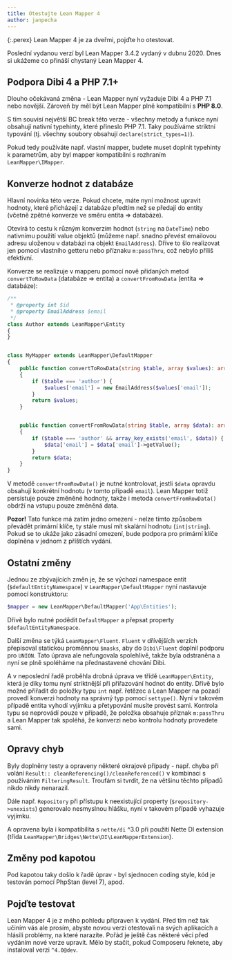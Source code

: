 ```yaml
---
title: Otestujte Lean Mapper 4
author: janpecha
---
```


{:.perex}
Lean Mapper 4 je za dveřmi, pojďte ho otestovat.

Poslední vydanou verzí byl Lean Mapper 3.4.2 vydaný v dubnu 2020. Dnes si ukážeme co přináší chystaný Lean Mapper 4.


## Podpora Dibi 4 a PHP 7.1+

Dlouho očekávaná změna - Lean Mapper nyní vyžaduje Dibi 4 a PHP 7.1 nebo novější. Zároveň by měl být Lean Mapper plně kompatibilní s **PHP 8.0**.

S tím souvisí největší BC break této verze - všechny metody a funkce nyní obsahují nativní typehinty, které přineslo PHP 7.1. Taky používáme striktní typování (tj. všechny soubory obsahují `declare(strict_types=1)`).

Pokud tedy používáte např. vlastní mapper, budete muset doplnit typehinty k parametrům, aby byl mapper kompatibilní s rozhraním `LeanMapper\IMapper`.


## Konverze hodnot z databáze

Hlavní novinka této verze. Pokud chcete, máte nyní možnost upravit hodnoty, které přicházejí z databáze předtím než se předají do entity (včetně zpětné konverze ve směru entita => databáze).

Otevírá to cestu k různým konverzím hodnot (`string` na `DateTime`) nebo nativnímu použití value objektů (můžeme např. snadno převést emailovou adresu uloženou v databázi na objekt `EmailAddress`). Dříve to šlo realizovat jen pomocí vlastního getteru nebo příznaku `m:passThru`, což nebylo příliš efektivní.

Konverze se realizuje v mapperu pomocí nově přidaných metod `convertToRowData` (databáze => entita) a `convertFromRowData` (entita => databáze):

```php
/**
 * @property int $id
 * @property EmailAddress $email
 */
class Author extends LeanMapper\Entity
{
}


class MyMapper extends LeanMapper\DefaultMapper
{
    public function convertToRowData(string $table, array $values): array
    {
        if ($table === 'author') {
            $values['email'] = new EmailAddress($values['email']);
        }
        return $values;
    }


    public function convertFromRowData(string $table, array $data): array
    {
        if ($table === 'author' && array_key_exists('email', $data)) {
            $data['email'] = $data['email']->getValue();
        }
        return $data;
    }
}
```

V metodě `convertFromRowData()` je nutné kontrolovat, jestli `$data` opravdu obsahují konkrétní hodnotu (v tomto případě `email`). Lean Mapper totiž persistuje pouze změněné hodnoty, takže i metoda `convertFromRowData()` obdrží na vstupu pouze změněná data.

**Pozor!** Tato funkce má zatím jedno omezení - nelze tímto způsobem převádět primární klíče, ty stále musí mít skalární hodnotu (`int|string`). Pokud se to ukáže jako zásadní omezení, bude podpora pro primární klíče doplněna v jednom z příštích vydání.


## Ostatní změny

Jednou ze zbývajících změn je, že se výchozí namespace entit (`$defaultEntityNamespace`) v `LeanMapper\DefaultMapper` nyní nastavuje pomocí konstruktoru:

```php
$mapper = new LeanMapper\DefaultMapper('App\Entities');
```

Dřívě bylo nutné podědit `DefaultMapper` a přepsat property `$defaultEntityNamespace`.

Další změna se týká `LeanMapper\Fluent`. `Fluent` v dřívějších verzích přepisoval statickou proměnnou `$masks`, aby do `Dibi\Fluent` doplnil podporu pro `UNION`. Tato úprava ale nefungovala spolehlivě, takže byla odstraněna a nyní se plně spoléháme na přednastavené chování Dibi.

A v neposlední řadě proběhla drobná úprava ve třídě `LeanMapper\Entity`, která je díky tomu nyní striktnější při přiřazování hodnot do entity. Dřívě bylo možné přiřadit do položky typu `int` např. řetězec a Lean Mapper na pozadí provedl konverzi hodnoty na správný typ pomocí `settype()`. Nyní v takovém případě entita vyhodí vyjímku a přetypování musíte provést sami. Kontrola typu se neprovádí pouze v případě, že položka obsahuje příznak `m:passThru` a Lean Mapper tak spoléhá, že konverzi nebo kontrolu hodnoty provedete sami.


## Opravy chyb

Byly doplněny testy a opraveny některé okrajové případy - např. chyba při volání `Result:: cleanReferencing()/cleanReferenced()` v kombinaci s používáním `FilteringResult`. Troufám si tvrdit, že na většinu těchto případů nikdo nikdy nenarazil.

Dále např. `Repository` při přístupu k neexistující property (`$repository->unexists`) generovalo nesmyslnou hlášku, nyní v takovém případě vyhazuje vyjímku.

A opravena byla i kompatibilita s `nette/di` ^3.0 při použití Nette DI extension (třída `LeanMapper\Bridges\Nette\DI\LeanMapperExtension`).


## Změny pod kapotou

Pod kapotou taky došlo k řadě úprav - byl sjednocen coding style, kód je testován pomocí PhpStan (level 7), apod.


## Pojďte testovat

Lean Mapper 4 je z mého pohledu připraven k vydání. Před tím než tak učiním vás ale prosím, abyste novou verzi otestovali na svých aplikacích a hlásili problémy, na které narazíte. Pořád je ještě čas některé věci před vydáním nové verze upravit. Mělo by stačit, pokud Composeru řeknete, aby instaloval verzi `^4.0@dev`.

